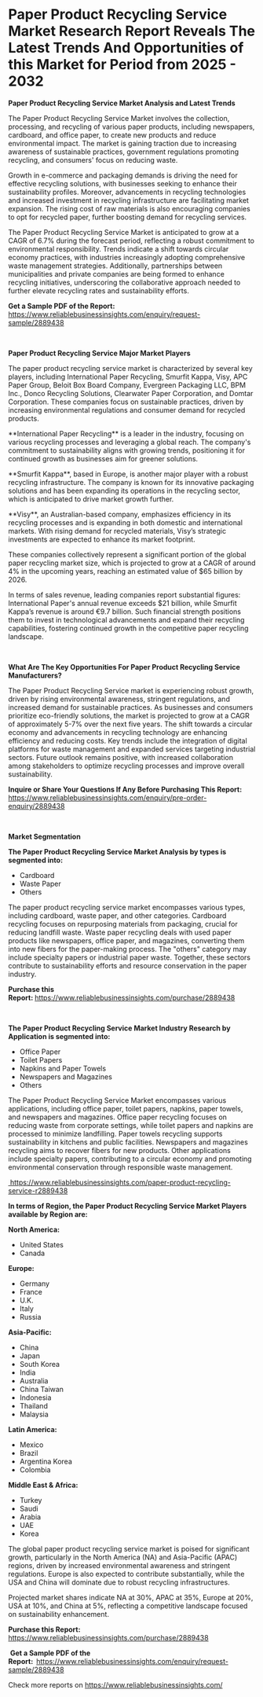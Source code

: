 <p><h1>Paper Product Recycling Service Market Research Report Reveals The Latest Trends And Opportunities of this Market for Period from 2025 - 2032</h1></p><p><strong>Paper Product Recycling Service Market Analysis and Latest Trends</strong></p>
<p><p>The Paper Product Recycling Service Market involves the collection, processing, and recycling of various paper products, including newspapers, cardboard, and office paper, to create new products and reduce environmental impact. The market is gaining traction due to increasing awareness of sustainable practices, government regulations promoting recycling, and consumers' focus on reducing waste.</p><p>Growth in e-commerce and packaging demands is driving the need for effective recycling solutions, with businesses seeking to enhance their sustainability profiles. Moreover, advancements in recycling technologies and increased investment in recycling infrastructure are facilitating market expansion. The rising cost of raw materials is also encouraging companies to opt for recycled paper, further boosting demand for recycling services.</p><p>The Paper Product Recycling Service Market is anticipated to grow at a CAGR of 6.7% during the forecast period, reflecting a robust commitment to environmental responsibility. Trends indicate a shift towards circular economy practices, with industries increasingly adopting comprehensive waste management strategies. Additionally, partnerships between municipalities and private companies are being formed to enhance recycling initiatives, underscoring the collaborative approach needed to further elevate recycling rates and sustainability efforts.</p></p>
<p><strong>Get a Sample PDF of the Report:&nbsp;</strong> <a href="https://www.reliablebusinessinsights.com/enquiry/request-sample/2889438?utm_campaign=3003&utm_medium=2&utm_source=Github&utm_content=ia&utm_term=14032025&utm_id=paper-product-recycling-service">https://www.reliablebusinessinsights.com/enquiry/request-sample/2889438</a></p>
<p>&nbsp;</p>
<p><strong>Paper Product Recycling Service Major Market Players</strong></p>
<p><p>The paper product recycling service market is characterized by several key players, including International Paper Recycling, Smurfit Kappa, Visy, APC Paper Group, Beloit Box Board Company, Evergreen Packaging LLC, BPM Inc., Donco Recycling Solutions, Clearwater Paper Corporation, and Domtar Corporation. These companies focus on sustainable practices, driven by increasing environmental regulations and consumer demand for recycled products.</p><p>**International Paper Recycling** is a leader in the industry, focusing on various recycling processes and leveraging a global reach. The company's commitment to sustainability aligns with growing trends, positioning it for continued growth as businesses aim for greener solutions. </p><p>**Smurfit Kappa**, based in Europe, is another major player with a robust recycling infrastructure. The company is known for its innovative packaging solutions and has been expanding its operations in the recycling sector, which is anticipated to drive market growth further. </p><p>**Visy**, an Australian-based company, emphasizes efficiency in its recycling processes and is expanding in both domestic and international markets. With rising demand for recycled materials, Visy’s strategic investments are expected to enhance its market footprint.</p><p>These companies collectively represent a significant portion of the global paper recycling market size, which is projected to grow at a CAGR of around 4% in the upcoming years, reaching an estimated value of $65 billion by 2026. </p><p>In terms of sales revenue, leading companies report substantial figures: International Paper's annual revenue exceeds $21 billion, while Smurfit Kappa’s revenue is around €9.7 billion. Such financial strength positions them to invest in technological advancements and expand their recycling capabilities, fostering continued growth in the competitive paper recycling landscape.</p></p>
<p>&nbsp;</p>
<p><strong>What Are The Key Opportunities For Paper Product Recycling Service Manufacturers?</strong></p>
<p><p>The Paper Product Recycling Service market is experiencing robust growth, driven by rising environmental awareness, stringent regulations, and increased demand for sustainable practices. As businesses and consumers prioritize eco-friendly solutions, the market is projected to grow at a CAGR of approximately 5-7% over the next five years. The shift towards a circular economy and advancements in recycling technology are enhancing efficiency and reducing costs. Key trends include the integration of digital platforms for waste management and expanded services targeting industrial sectors. Future outlook remains positive, with increased collaboration among stakeholders to optimize recycling processes and improve overall sustainability.</p></p>
<p><strong>Inquire or Share Your Questions If Any Before Purchasing This Report:</strong> <a href="https://www.reliablebusinessinsights.com/enquiry/pre-order-enquiry/2889438?utm_campaign=3003&utm_medium=2&utm_source=Github&utm_content=ia&utm_term=14032025&utm_id=paper-product-recycling-service">https://www.reliablebusinessinsights.com/enquiry/pre-order-enquiry/2889438</a></p>
<p>&nbsp;</p>
<p><strong>Market Segmentation</strong></p>
<p><strong>The Paper Product Recycling Service Market Analysis by types is segmented into:</strong></p>
<p><ul><li>Cardboard</li><li>Waste Paper</li><li>Others</li></ul></p>
<p><p>The paper product recycling service market encompasses various types, including cardboard, waste paper, and other categories. Cardboard recycling focuses on repurposing materials from packaging, crucial for reducing landfill waste. Waste paper recycling deals with used paper products like newspapers, office paper, and magazines, converting them into new fibers for the paper-making process. The "others" category may include specialty papers or industrial paper waste. Together, these sectors contribute to sustainability efforts and resource conservation in the paper industry.</p></p>
<p><strong>Purchase this Report:&nbsp;</strong><a href="https://www.reliablebusinessinsights.com/purchase/2889438?utm_campaign=3003&utm_medium=2&utm_source=Github&utm_content=ia&utm_term=14032025&utm_id=paper-product-recycling-service">https://www.reliablebusinessinsights.com/purchase/2889438</a></p>
<p>&nbsp;</p>
<p><strong>The Paper Product Recycling Service Market Industry Research by Application is segmented into:</strong></p>
<p><ul><li>Office Paper</li><li>Toilet Papers</li><li>Napkins and Paper Towels</li><li>Newspapers and Magazines</li><li>Others</li></ul></p>
<p><p>The Paper Product Recycling Service Market encompasses various applications, including office paper, toilet papers, napkins, paper towels, and newspapers and magazines. Office paper recycling focuses on reducing waste from corporate settings, while toilet papers and napkins are processed to minimize landfilling. Paper towels recycling supports sustainability in kitchens and public facilities. Newspapers and magazines recycling aims to recover fibers for new products. Other applications include specialty papers, contributing to a circular economy and promoting environmental conservation through responsible waste management.</p></p>
<p><a href="https://www.reliablebusinessinsights.com/paper-product-recycling-service-r2889438?utm_campaign=3003&utm_medium=2&utm_source=Github&utm_content=ia&utm_term=14032025&utm_id=paper-product-recycling-service">&nbsp;https://www.reliablebusinessinsights.com/paper-product-recycling-service-r2889438</a></p>
<p><strong>In terms of Region, the Paper Product Recycling Service Market Players available by Region are:</strong></p>
<p>
    <p> <strong> North America: </strong>
        <ul>
            <li>United States</li>
            <li>Canada</li>
        </ul>
        </p> 
    <p> <strong> Europe: </strong>
        <ul>
            <li>Germany</li>
            <li>France</li>
            <li>U.K.</li>
            <li>Italy</li>
            <li>Russia</li>
        </ul>
        </p> 
    <p> <strong> Asia-Pacific: </strong>
        <ul>
            <li>China</li>
            <li>Japan</li>
            <li>South Korea</li>
            <li>India</li>
            <li>Australia</li>
            <li>China Taiwan</li>
            <li>Indonesia</li>
            <li>Thailand</li>
            <li>Malaysia</li>
        </ul>
        </p> 
    <p> <strong> Latin America: </strong>
        <ul>
            <li>Mexico</li>
            <li>Brazil</li>
            <li>Argentina Korea</li>
            <li>Colombia</li>
        </ul>
        </p> 
    <p> <strong> Middle East & Africa: </strong>
        <ul>
            <li>Turkey</li>
            <li>Saudi</li>
            <li>Arabia</li>
            <li>UAE</li>
            <li>Korea</li>
        </ul>
    </p>
    </p>
<p><p>The global paper product recycling service market is poised for significant growth, particularly in the North America (NA) and Asia-Pacific (APAC) regions, driven by increased environmental awareness and stringent regulations. Europe is also expected to contribute substantially, while the USA and China will dominate due to robust recycling infrastructures. </p><p>Projected market shares indicate NA at 30%, APAC at 35%, Europe at 20%, USA at 10%, and China at 5%, reflecting a competitive landscape focused on sustainability enhancement.</p></p>
<p><strong>Purchase this Report: </strong><a href="https://www.reliablebusinessinsights.com/purchase/2889438?utm_campaign=3003&utm_medium=2&utm_source=Github&utm_content=ia&utm_term=14032025&utm_id=paper-product-recycling-service">https://www.reliablebusinessinsights.com/purchase/2889438</a></p>
<p>&nbsp;<strong>Get a Sample PDF of the Report:&nbsp;&nbsp;</strong><a href="https://www.reliablebusinessinsights.com/enquiry/request-sample/2889438?utm_campaign=3003&utm_medium=2&utm_source=Github&utm_content=ia&utm_term=14032025&utm_id=paper-product-recycling-service">https://www.reliablebusinessinsights.com/enquiry/request-sample/2889438</a></p>
<p><strong></strong></p>
<p>Check more reports on <a href="https://www.reliablebusinessinsights.com/?utm_campaign=3003&utm_medium=2&utm_source=Github&utm_content=ia&utm_term=14032025&utm_id=paper-product-recycling-service">https://www.reliablebusinessinsights.com/</a></p>